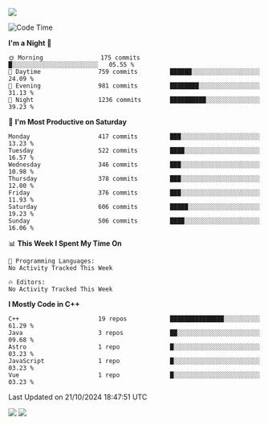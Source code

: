 ![](https://komarev.com/ghpvc/?username=lilpidgey&color=red)
<!--START_SECTION:waka-->
![Code Time](http://img.shields.io/badge/Code%20Time-1%2C491%20hrs%2018%20mins-blue)

**I'm a Night 🦉** 

```text
🌞 Morning                175 commits         █░░░░░░░░░░░░░░░░░░░░░░░░   05.55 % 
🌆 Daytime                759 commits         ██████░░░░░░░░░░░░░░░░░░░   24.09 % 
🌃 Evening                981 commits         ████████░░░░░░░░░░░░░░░░░   31.13 % 
🌙 Night                  1236 commits        ██████████░░░░░░░░░░░░░░░   39.23 % 
```
📅 **I'm Most Productive on Saturday** 

```text
Monday                   417 commits         ███░░░░░░░░░░░░░░░░░░░░░░   13.23 % 
Tuesday                  522 commits         ████░░░░░░░░░░░░░░░░░░░░░   16.57 % 
Wednesday                346 commits         ███░░░░░░░░░░░░░░░░░░░░░░   10.98 % 
Thursday                 378 commits         ███░░░░░░░░░░░░░░░░░░░░░░   12.00 % 
Friday                   376 commits         ███░░░░░░░░░░░░░░░░░░░░░░   11.93 % 
Saturday                 606 commits         █████░░░░░░░░░░░░░░░░░░░░   19.23 % 
Sunday                   506 commits         ████░░░░░░░░░░░░░░░░░░░░░   16.06 % 
```


📊 **This Week I Spent My Time On** 

```text
💬 Programming Languages: 
No Activity Tracked This Week

🔥 Editors: 
No Activity Tracked This Week
```

**I Mostly Code in C++** 

```text
C++                      19 repos            ███████████████░░░░░░░░░░   61.29 % 
Java                     3 repos             ██░░░░░░░░░░░░░░░░░░░░░░░   09.68 % 
Astro                    1 repo              █░░░░░░░░░░░░░░░░░░░░░░░░   03.23 % 
JavaScript               1 repo              █░░░░░░░░░░░░░░░░░░░░░░░░   03.23 % 
Vue                      1 repo              █░░░░░░░░░░░░░░░░░░░░░░░░   03.23 % 
```




 Last Updated on 21/10/2024 18:47:51 UTC
<!--END_SECTION:waka-->
![](https://hit.yhype.me/github/profile?user_id=42968544)
![](https://komarev.com/ghpvc/?lilpidgey)
